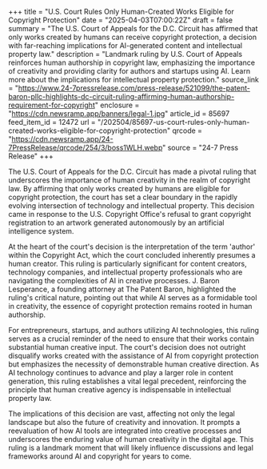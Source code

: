 +++
title = "U.S. Court Rules Only Human-Created Works Eligible for Copyright Protection"
date = "2025-04-03T07:00:22Z"
draft = false
summary = "The U.S. Court of Appeals for the D.C. Circuit has affirmed that only works created by humans can receive copyright protection, a decision with far-reaching implications for AI-generated content and intellectual property law."
description = "Landmark ruling by U.S. Court of Appeals reinforces human authorship in copyright law, emphasizing the importance of creativity and providing clarity for authors and startups using AI. Learn more about the implications for intellectual property protection."
source_link = "https://www.24-7pressrelease.com/press-release/521099/the-patent-baron-pllc-highlights-dc-circuit-ruling-affirming-human-authorship-requirement-for-copyright"
enclosure = "https://cdn.newsramp.app/banners/legal-1.jpg"
article_id = 85697
feed_item_id = 12472
url = "/202504/85697-us-court-rules-only-human-created-works-eligible-for-copyright-protection"
qrcode = "https://cdn.newsramp.app/24-7PressRelease/qrcode/254/3/boss1WLH.webp"
source = "24-7 Press Release"
+++

<p>The U.S. Court of Appeals for the D.C. Circuit has made a pivotal ruling that underscores the importance of human creativity in the realm of copyright law. By affirming that only works created by humans are eligible for copyright protection, the court has set a clear boundary in the rapidly evolving intersection of technology and intellectual property. This decision came in response to the U.S. Copyright Office's refusal to grant copyright registration to an artwork generated autonomously by an artificial intelligence system.</p><p>At the heart of the court's decision is the interpretation of the term 'author' within the Copyright Act, which the court concluded inherently presumes a human creator. This ruling is particularly significant for content creators, technology companies, and intellectual property professionals who are navigating the complexities of AI in creative processes. J. Baron Lesperance, a founding attorney at The Patent Baron, highlighted the ruling's critical nature, pointing out that while AI serves as a formidable tool in creativity, the essence of copyright protection remains rooted in human authorship.</p><p>For entrepreneurs, startups, and authors utilizing AI technologies, this ruling serves as a crucial reminder of the need to ensure that their works contain substantial human creative input. The court's decision does not outright disqualify works created with the assistance of AI from copyright protection but emphasizes the necessity of demonstrable human creative direction. As AI technology continues to advance and play a larger role in content generation, this ruling establishes a vital legal precedent, reinforcing the principle that human creative agency is indispensable in intellectual property law.</p><p>The implications of this decision are vast, affecting not only the legal landscape but also the future of creativity and innovation. It prompts a reevaluation of how AI tools are integrated into creative processes and underscores the enduring value of human creativity in the digital age. This ruling is a landmark moment that will likely influence discussions and legal frameworks around AI and copyright for years to come.</p>